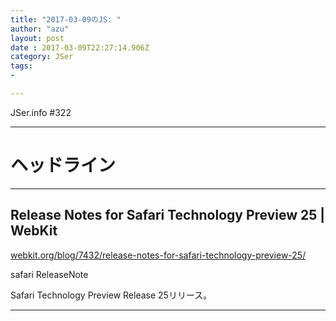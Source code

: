 ```yaml
---
title: "2017-03-09のJS: "
author: "azu"
layout: post
date : 2017-03-09T22:27:14.906Z
category: JSer
tags:
-

---
```


JSer.info #322

----

<h1 class="site-genre">ヘッドライン</h1>

----

## Release Notes for Safari Technology Preview 25 | WebKit
[webkit.org/blog/7432/release-notes-for-safari-technology-preview-25/](https://webkit.org/blog/7432/release-notes-for-safari-technology-preview-25/ "Release Notes for Safari Technology Preview 25 | WebKit")
<p class="jser-tags jser-tag-icon"><span class="jser-tag">safari</span> <span class="jser-tag">ReleaseNote</span></p>
Safari Technology Preview Release 25リリース。


----
